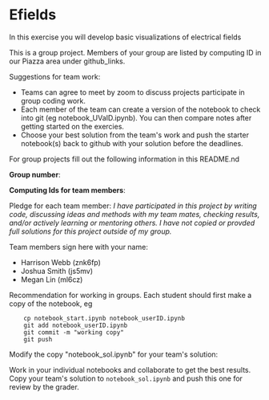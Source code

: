 # Efields

In this exercise you will develop basic visualizations of electrical fields

This is a group project.  Members of your group are listed by computing ID in our Piazza area under github_links.

Suggestions for team work:
* Teams can agree to meet by zoom to discuss projects participate in group coding work.
* Each member of the team can create a version of the notebook to check into git (eg notebook_UVaID.ipynb).  You can then compare notes after getting started on the exercies.
* Choose your best solution from the team's work and push the starter notebook(s) back to github with your solution before the deadlines.

For group projects fill out the following information in this README.nd

**Group number**:

**Computing Ids for team members**: 

Pledge for each team member: *I have participated in this project by writing code, discussing ideas and methods with my team mates, checking results, and/or actively learning or mentoring others.  I have not copied or provded full solutions for this project outside of my group.*

Team members sign here with your name:
* Harrison Webb (znk6fp)
* Joshua Smith (js5mv)
* Megan Lin (ml6cz)

Recommendation for working in groups.  Each student should first make a copy of the notebook, eg
```
    cp notebook_start.ipynb notebook_userID.ipynb
    git add notebook_userID.ipynb
    git commit -m "working copy"
    git push
```

Modify the copy "notebook_sol.ipynb" for your team's solution:

   
Work in your individual notebooks and collaborate to get the best results.
Copy your team's solution to ```notebook_sol.ipynb``` and push this one for review by the grader.
